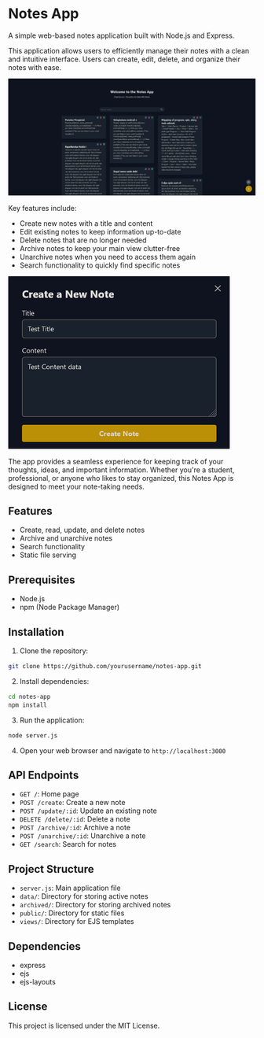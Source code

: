 # Notes App

A simple web-based notes application built with Node.js and Express.

This application allows users to efficiently manage their notes with a clean and intuitive interface. Users can create, edit, delete, and organize their notes with ease.

![Notes App Home Page](doc/images/image.png)

Key features include:
- Create new notes with a title and content
- Edit existing notes to keep information up-to-date
- Delete notes that are no longer needed
- Archive notes to keep your main view clutter-free
- Unarchive notes when you need to access them again
- Search functionality to quickly find specific notes

![Create New Note](doc/images/image-2.png)

The app provides a seamless experience for keeping track of your thoughts, ideas, and important information. Whether you're a student, professional, or anyone who likes to stay organized, this Notes App is designed to meet your note-taking needs.


## Features

- Create, read, update, and delete notes
- Archive and unarchive notes
- Search functionality
- Static file serving

## Prerequisites

- Node.js
- npm (Node Package Manager)

## Installation

1. Clone the repository:
~~~bash
git clone https://github.com/yourusername/notes-app.git 
~~~


2. Install dependencies:
~~~bash
cd notes-app
npm install 
~~~


3. Run the application:
~~~bash
node server.js
~~~

4. Open your web browser and navigate to `http://localhost:3000`

## API Endpoints

- `GET /`: Home page
- `POST /create`: Create a new note
- `POST /update/:id`: Update an existing note
- `DELETE /delete/:id`: Delete a note
- `POST /archive/:id`: Archive a note
- `POST /unarchive/:id`: Unarchive a note
- `GET /search`: Search for notes

## Project Structure

- `server.js`: Main application file
- `data/`: Directory for storing active notes
- `archived/`: Directory for storing archived notes
- `public/`: Directory for static files
- `views/`: Directory for EJS templates

## Dependencies

- express
- ejs
- ejs-layouts

## License

This project is licensed under the MIT License.
